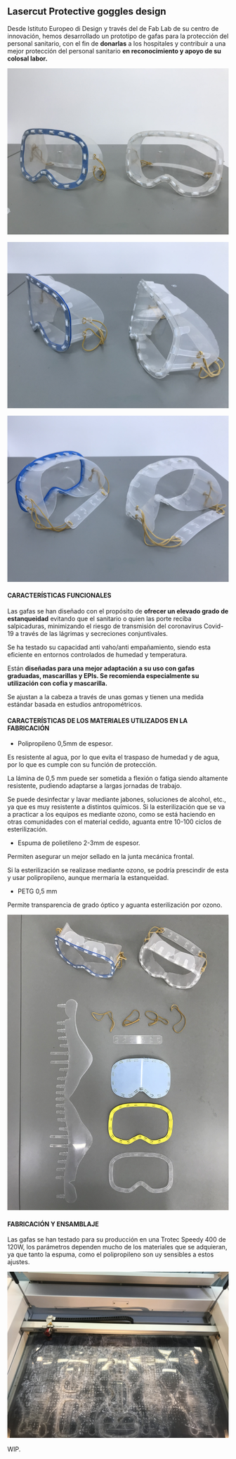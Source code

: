 <h2>Lasercut Protective goggles design</h2>


Desde Istituto Europeo di Design y través del de Fab Lab de su centro de innovación, hemos desarrollado un prototipo de gafas para la protección del personal sanitario, con el fin de **donarlas** a los hospitales  y contribuir a una mejor protección del personal sanitario **en reconocimiento y apoyo de su colosal labor.**

![Protective goggles](/Corte_Laser/Gafas/images/IMG_2041.jpg)

![Protective goggles](/Corte_Laser/Gafas/images/IMG_2048.jpg)

![Protective goggles](/Corte_Laser/Gafas/images/IMG_2049.jpg)

<h4>CARACTERÍSTICAS FUNCIONALES</h4>

Las gafas se han diseñado con el propósito de **ofrecer un elevado grado de estanqueidad** evitando que el sanitario o quien las porte reciba salpicaduras, minimizando el riesgo de transmisión del coronavirus Covid-19 a través de las lágrimas y secreciones conjuntivales.

Se ha testado su capacidad anti vaho/anti empañamiento, siendo esta eficiente en entornos controlados de humedad y temperatura.

Están **diseñadas para una mejor adaptación a su uso con gafas graduadas, mascarillas y EPIs. Se recomienda especialmente su utilización con cofia y mascarilla.**

Se ajustan a la cabeza a través de unas gomas y tienen una medida estándar basada en estudios antropométricos.

<h4>CARACTERÍSTICAS DE LOS MATERIALES UTILIZADOS EN LA FABRICACIÓN</h4>

- Polipropileno 0,5mm de espesor.

Es resistente al agua, por lo que evita el traspaso de humedad y de agua, por lo que es cumple con su función de protección.

La lámina de 0,5 mm puede ser sometida a flexión o fatiga siendo altamente resistente, pudiendo adaptarse a largas jornadas de trabajo.

Se puede desinfectar y lavar mediante jabones, soluciones de alcohol, etc., ya que es muy resistente a distintos químicos. Si la esterilización que se va a practicar a los equipos es mediante ozono, como se está haciendo en otras comunidades con el material cedido, aguanta entre 10-100 ciclos de esterilización.

- Espuma de polietileno 2-3mm de espesor.

Permiten asegurar un mejor sellado en la junta mecánica frontal.

Si la esterilización se realizase mediante ozono, se podría prescindir de esta y usar polipropileno, aunque mermaría la estanqueidad.

- PETG 0,5 mm

Permite transparencia de grado óptico y aguanta esterilización por ozono.

![Protective goggles](/Corte_Laser/Gafas/images/IMG_2047.jpg)

<h4>FABRICACIÓN Y ENSAMBLAJE</h4>


Las gafas se han testado para su producción en una Trotec Speedy 400 de 120W, los parámetros dependen mucho de los materiales que se adquieran, ya que tanto la espuma, como el polipropileno son uy sensibles a estos ajustes.

![Protective goggles](/Corte_Laser/Gafas/images/IMG_2001.jpg)

WIP.

